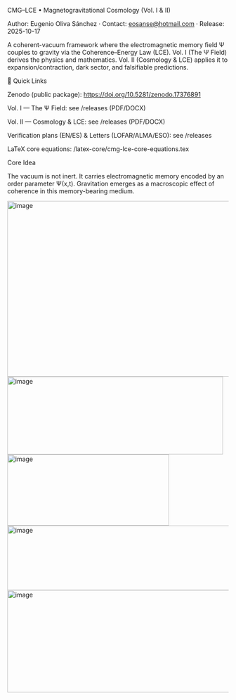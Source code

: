 CMG–LCE • Magnetogravitational Cosmology (Vol. I & II)

Author: Eugenio Oliva Sánchez · Contact: eosanse@hotmail.com
 · Release: 2025-10-17

A coherent-vacuum framework where the electromagnetic memory field Ψ couples to gravity via the Coherence–Energy Law (LCE).
Vol. I (The Ψ Field) derives the physics and mathematics. Vol. II (Cosmology & LCE) applies it to expansion/contraction, dark sector, and falsifiable predictions.

🔗 Quick Links

Zenodo (public package): https://doi.org/10.5281/zenodo.17376891

Vol. I — The Ψ Field: see /releases (PDF/DOCX)

Vol. II — Cosmology & LCE: see /releases (PDF/DOCX)

Verification plans (EN/ES) & Letters (LOFAR/ALMA/ESO): see /releases

LaTeX core equations: /latex-core/cmg-lce-core-equations.tex

Core Idea

The vacuum is not inert. It carries electromagnetic memory encoded by an order parameter Ψ(x,t).
Gravitation emerges as a macroscopic effect of coherence in this memory-bearing medium.


<img width="792" height="400" alt="image" src="https://github.com/user-attachments/assets/3bee1d5e-966e-4faa-bf71-9da6ca4502f7" />


 <img width="491" height="177" alt="image" src="https://github.com/user-attachments/assets/898c55e6-e79a-44a8-91be-b77f74908ab5" />




 
<img width="368" height="162" alt="image" src="https://github.com/user-attachments/assets/b34d18fd-e3c3-4b1e-be8e-0187c51d8e2f" />


<img width="701" height="147" alt="image" src="https://github.com/user-attachments/assets/3ae579ec-2534-488b-9530-c0bbc16c10ee" />

 <img width="806" height="233" alt="image" src="https://github.com/user-attachments/assets/35a9670f-8582-4bf0-845f-825ebfda6e5b" />
